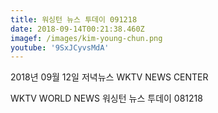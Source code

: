 ```yaml
---
title: 워싱턴 뉴스 투데이 091218
date: 2018-09-14T00:21:38.460Z
imagef: /images/kim-young-chun.png
youtube: '9SxJCyvsMdA'
---
```

2018년 09월 12일 저녁뉴스 WKTV NEWS CENTER

WKTV WORLD NEWS 워싱턴 뉴스 투데이 081218
